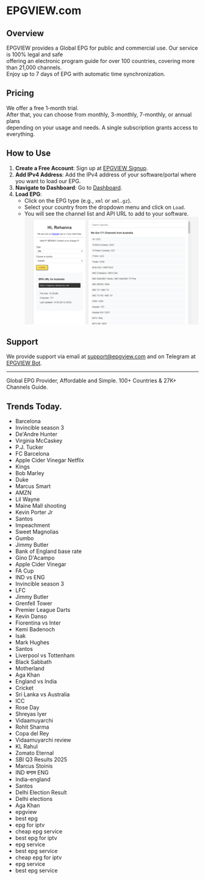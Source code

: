 # EPGVIEW.com



## Overview
EPGVIEW provides a Global EPG for public and commercial use. Our service is 100% legal and safe\
offering an electronic program guide for over 100 countries, covering more than 21,000 channels.\
Enjoy up to 7 days of EPG with automatic time synchronization.

## Pricing
We offer a free 1-month trial. \
After that, you can choose from monthly, 3-monthly, 7-monthly, or annual plans \
depending on your usage and needs. A single subscription grants access to everything.

## How to Use
1. **Create a Free Account**: Sign up at [EPGVIEW Signup](https://epgview.com/signup.php).
2. **Add IPv4 Address**: Add the IPv4 address of your software/portal where you want to load our EPG.
3. **Navigate to Dashboard**: Go to [Dashboard](https://epgview.com/dashboard.php).
4. **Load EPG**:
   - Click on the EPG type (e.g., `xml` or `xml.gz`).
   - Select your country from the dropdown menu and click on `Load`.
   - You will see the channel list and API URL to add to your software.
![EPGVIEW](img/dashboard.png)
## Support
We provide support via email at [support@epgview.com](mailto:support@epgview.com) and on Telegram at [EPGVIEW Bot](https://t.me/epgview_bot).

---

Global EPG Provider, Affordable and Simple. 100+ Countries & 27K+ Channels Guide.

## Trends Today.

- Barcelona
- Invincible season 3
- De'Andre Hunter
- Virginia McCaskey
- P.J. Tucker
- FC Barcelona
- Apple Cider Vinegar Netflix
- Kings
- Bob Marley
- Duke
- Marcus Smart
- AMZN
- Lil Wayne
- Maine Mall shooting
- Kevin Porter Jr
- Santos
- Impeachment
- Sweet Magnolias
- Gumbo
- Jimmy Butler
- Bank of England base rate
- Gino D'Acampo
- Apple Cider Vinegar
- FA Cup
- IND vs ENG
- Invincible season 3
- LFC
- Jimmy Butler
- Grenfell Tower
- Premier League Darts
- Kevin Danso
- Fiorentina vs Inter
- Kemi Badenoch
- Isak
- Mark Hughes
- Santos
- Liverpool vs Tottenham
- Black Sabbath
- Motherland
- Aga Khan
- England vs India
- Cricket
- Sri Lanka vs Australia
- ICC
- Rose Day
- Shreyas Iyer
- Vidaamuyarchi
- Rohit Sharma
- Copa del Rey
- Vidaamuyarchi review
- KL Rahul
- Zomato Eternal
- SBI Q3 Results 2025
- Marcus Stoinis
- IND बनाम ENG
- India-england
- Santos
- Delhi Election Result
- Delhi elections
- Aga Khan
- epgview
- best epg
- epg for iptv
- cheap epg service
- best epg for iptv
- epg service
- best epg service
- cheap epg for iptv
- epg service
- best epg service
